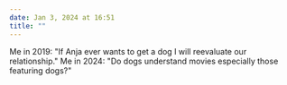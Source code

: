 ```yaml
---
date: Jan 3, 2024 at 16:51
title: ""
---
```

Me in 2019: "If Anja ever wants to get a dog I will reevaluate our relationship."
Me in 2024: "Do dogs understand movies especially those featuring dogs?"
